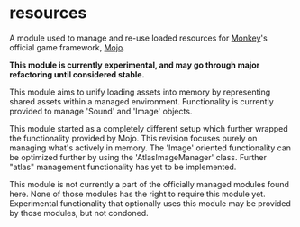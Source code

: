 # resources
A module used to manage and re-use loaded resources for [Monkey](https://github.com/blitz-research/monkey)'s official game framework, [Mojo](http://www.monkey-x.com/docs/html/Modules_mojo.html).

**This module is currently experimental, and may go through major refactoring until considered stable.**

This module aims to unify loading assets into memory by representing shared assets within a managed environment.
Functionality is currently provided to manage 'Sound' and 'Image' objects.

This module started as a completely different setup which further wrapped the functionality provided by Mojo.
This revision focuses purely on managing what's actively in memory. The 'Image' oriented functionality can be optimized further by using the 'AtlasImageManager' class. Further "atlas" management functionality has yet to be implemented.

This module is not currently a part of the officially managed modules found here. None of those modules has the right to require this module yet. Experimental functionality that optionally uses this module may be provided by those modules, but not condoned.
